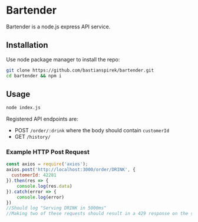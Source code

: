 # Bartender

Bartender is a node.js express API service.

## Installation

Use node package manager to install the repo:

```bash
git clone https://github.com/bastianspirek/bartender.git
cd bartender && npm i
```

## Usage

```bash
node index.js
````
Registered API endpoints are:
- POST `/order/:drink` where the body should contain `customerId`
- GET `/history/`

### Example HTTP Post Request

```javascript
const axios = require('axios');
axios.post('http://localhost:3000/order/DRINK', {
  customerId: 42281
}).then(res => {
    console.log(res.data)
}).catch(error => {
    console.log(error)
})
//Should log "Serving DRINK in 5000ms"
//Making two of these requests should result in a 429 response on the second one
```
